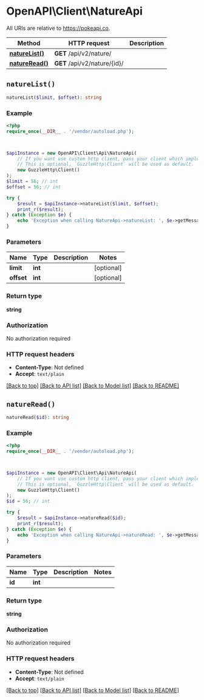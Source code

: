 # OpenAPI\Client\NatureApi

All URIs are relative to https://pokeapi.co.

Method | HTTP request | Description
------------- | ------------- | -------------
[**natureList()**](NatureApi.md#natureList) | **GET** /api/v2/nature/ | 
[**natureRead()**](NatureApi.md#natureRead) | **GET** /api/v2/nature/{id}/ | 


## `natureList()`

```php
natureList($limit, $offset): string
```



### Example

```php
<?php
require_once(__DIR__ . '/vendor/autoload.php');



$apiInstance = new OpenAPI\Client\Api\NatureApi(
    // If you want use custom http client, pass your client which implements `GuzzleHttp\ClientInterface`.
    // This is optional, `GuzzleHttp\Client` will be used as default.
    new GuzzleHttp\Client()
);
$limit = 56; // int
$offset = 56; // int

try {
    $result = $apiInstance->natureList($limit, $offset);
    print_r($result);
} catch (Exception $e) {
    echo 'Exception when calling NatureApi->natureList: ', $e->getMessage(), PHP_EOL;
}
```

### Parameters

Name | Type | Description  | Notes
------------- | ------------- | ------------- | -------------
 **limit** | **int**|  | [optional]
 **offset** | **int**|  | [optional]

### Return type

**string**

### Authorization

No authorization required

### HTTP request headers

- **Content-Type**: Not defined
- **Accept**: `text/plain`

[[Back to top]](#) [[Back to API list]](../../README.md#endpoints)
[[Back to Model list]](../../README.md#models)
[[Back to README]](../../README.md)

## `natureRead()`

```php
natureRead($id): string
```



### Example

```php
<?php
require_once(__DIR__ . '/vendor/autoload.php');



$apiInstance = new OpenAPI\Client\Api\NatureApi(
    // If you want use custom http client, pass your client which implements `GuzzleHttp\ClientInterface`.
    // This is optional, `GuzzleHttp\Client` will be used as default.
    new GuzzleHttp\Client()
);
$id = 56; // int

try {
    $result = $apiInstance->natureRead($id);
    print_r($result);
} catch (Exception $e) {
    echo 'Exception when calling NatureApi->natureRead: ', $e->getMessage(), PHP_EOL;
}
```

### Parameters

Name | Type | Description  | Notes
------------- | ------------- | ------------- | -------------
 **id** | **int**|  |

### Return type

**string**

### Authorization

No authorization required

### HTTP request headers

- **Content-Type**: Not defined
- **Accept**: `text/plain`

[[Back to top]](#) [[Back to API list]](../../README.md#endpoints)
[[Back to Model list]](../../README.md#models)
[[Back to README]](../../README.md)
